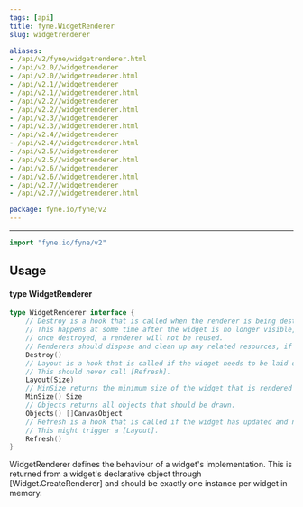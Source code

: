 ```yaml
---
tags: [api]
title: fyne.WidgetRenderer
slug: widgetrenderer

aliases:
- /api/v2/fyne/widgetrenderer.html
- /api/v2.0//widgetrenderer
- /api/v2.0//widgetrenderer.html
- /api/v2.1//widgetrenderer
- /api/v2.1//widgetrenderer.html
- /api/v2.2//widgetrenderer
- /api/v2.2//widgetrenderer.html
- /api/v2.3//widgetrenderer
- /api/v2.3//widgetrenderer.html
- /api/v2.4//widgetrenderer
- /api/v2.4//widgetrenderer.html
- /api/v2.5//widgetrenderer
- /api/v2.5//widgetrenderer.html
- /api/v2.6//widgetrenderer
- /api/v2.6//widgetrenderer.html
- /api/v2.7//widgetrenderer
- /api/v2.7//widgetrenderer.html

package: fyne.io/fyne/v2
---
```



---
```go
import "fyne.io/fyne/v2"
```

## Usage

#### type WidgetRenderer

```go
type WidgetRenderer interface {
	// Destroy is a hook that is called when the renderer is being destroyed.
	// This happens at some time after the widget is no longer visible, and
	// once destroyed, a renderer will not be reused.
	// Renderers should dispose and clean up any related resources, if necessary.
	Destroy()
	// Layout is a hook that is called if the widget needs to be laid out.
	// This should never call [Refresh].
	Layout(Size)
	// MinSize returns the minimum size of the widget that is rendered by this renderer.
	MinSize() Size
	// Objects returns all objects that should be drawn.
	Objects() []CanvasObject
	// Refresh is a hook that is called if the widget has updated and needs to be redrawn.
	// This might trigger a [Layout].
	Refresh()
}
```

WidgetRenderer defines the behaviour of a widget's implementation. This is returned from a widget's declarative object through [Widget.CreateRenderer] and should be exactly one instance per widget in memory.
